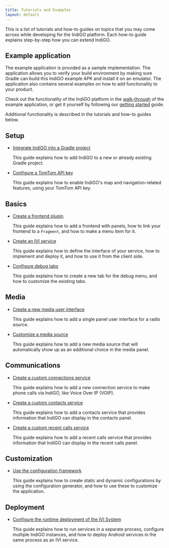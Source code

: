 ```yaml
---
title: Tutorials and Examples
layout: default
---
```


This is a list of tutorials and how-to guides on topics that you may come across while developing 
for the IndiGO platform. Each how-to guide explains step-by-step how you can extend IndiGO.


## Example application

The example application is provided as a sample implementation. The application allows you to 
verify your build environment by making sure Gradle can build this IndiGO example APK and install 
it on an emulator. The application also contains several examples on how to add functionality to 
your product.

Check out the functionality of the IndiGO platform in the 
[walk-through](/indigo/documentation/platform-overview/example-app) of the example application, or get 
it yourself by following our [getting started](/indigo/documentation/getting-started) guide.

Additional functionality is described in the tutorials and how-to guides below.

## Setup

- [Integrate IndiGO into a Gradle project](/indigo/documentation/tutorials-and-examples/setup/integrate-indigo-into-a-gradle-project)

  This guide explains how to add IndiGO to a new or already existing Gradle project.

- [Configure a TomTom API key](/indigo/documentation/tutorials-and-examples/setup/configure-a-tomtom-api-key)

  This guide explains how to enable IndiGO's map and navigation-related features, using your TomTom
  API key.

## Basics

- [Create a frontend plugin](/indigo/documentation/tutorials-and-examples/basics/create-a-frontend-plugin)

  This guide explains how to add a frontend with panels, how to link your frontend to a `Fragment`,
  and how to make a menu item for it.

- [Create an IVI service](/indigo/documentation/tutorials-and-examples/basics/create-an-ivi-service)

  This guide explains how to define the interface of your service, how to implement and deploy it,
  and how to use it from the client side.

- [Configure debug tabs](/indigo/documentation/tutorials-and-examples/basics/configure-debug-tabs)

  This guide explains how to create a new tab for the debug menu, and how to customize the existing
  tabs.

## Media

- [Create a new media user interface](/indigo/documentation/tutorials-and-examples/media/create-a-new-media-user-interface)

  This guide explains how to add a single panel user interface for a radio source.

- [Customize a media source](/indigo/documentation/tutorials-and-examples/media/customize-a-media-source)

  This guide explains how to add a new media source that will automatically show up as an additional
  choice in the media panel.

## Communications

- [Create a custom connections service](/indigo/documentation/tutorials-and-examples/communications/create-a-custom-connections-service)

  This guide explains how to add a new connection service to make phone calls via IndiGO, like Voice
  Over IP (VOIP).

- [Create a custom contacts service](/indigo/documentation/tutorials-and-examples/communications/create-a-custom-contacts-service)

  This guide explains how to add a contacts service that provides information that IndiGO can
  display in the contacts panel.

- [Create a custom recent calls service](/indigo/documentation/tutorials-and-examples/communications/create-a-custom-recentcalls-service)

  This guide explains how to add a recent calls service that provides information that IndiGO can
  display in the recent calls panel.

## Customization

- [Use the configuration framework](/indigo/documentation/tutorials-and-examples/customization/use-the-configuration-framework)

  This guide explains how to create static and dynamic configurations by using the configuration
  generator, and how to use these to customize the application.
  
## Deployment

- [Configure the runtime deployment of the IVI System](/indigo/documentation/tutorials-and-examples/deployment/configure-the-runtime-deployment-of-the-ivi-system)

  This guide explains how to run services in a separate process, configure multiple IndiGO
  instances, and how to deploy Android services in the same process as an IVI service.


